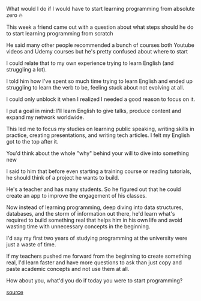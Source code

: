 What would I do if I would have to start learning programming from absolute zero 🔥

This week a friend came out with a question about what steps should he do to start learning programming from scratch

He said many other people recommended a bunch of courses both Youtube videos and Udemy courses but he's pretty confused about where to start

I could relate that to my own experience trying to learn English (and struggling a lot).

I told him how I've spent so much time trying to learn English and ended up struggling to learn the verb to be, feeling stuck about not evolving at all.

I could only unblock it when I realized I needed a good reason to focus on it.

I put a goal in mind: I'll learn English to give talks, produce content and expand my network worldwide.

This led me to focus my studies on learning public speaking, writing skills in practice, creating presentations, and writing tech articles. I felt my English got to the top after it.

You'd think about the whole "why" behind your will to dive into something new

I said to him that before even starting a training course or reading tutorials, he should think of a project he wants to build.

He's a teacher and has many students. So he figured out that he could create an app to improve the engagement of his classes.

Now instead of learning programming, deep diving into data structures, databases, and the storm of information out there, he'd learn what's required to build something real that helps him in his own life and avoid wasting time with unnecessary concepts in the beginning.

I'd say my first two years of studying programming at the university were just a waste of time.

If my teachers pushed me forward from the beginning to create something real, I'd learn faster and have more questions to ask than just copy and paste academic concepts and not use them at all.

How about you, what'd you do if today you were to start programming?

[source](https://www.linkedin.com/posts/erickwendel_programming-learning-experience-activity-6965648561564725248-jTko?utm_source=share&utm_medium=member_desktop)